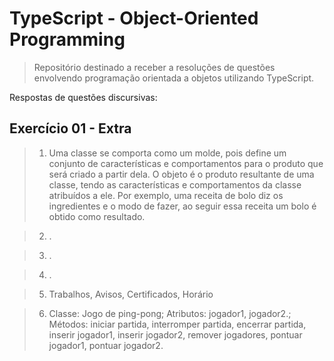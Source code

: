 # TypeScript - Object-Oriented Programming

> Repositório destinado a receber a resoluções de questões envolvendo programação orientada a objetos utilizando TypeScript.

Respostas de questões discursivas:

## Exercício 01 - Extra

> 1. Uma classe se comporta como um molde, pois define um conjunto de características e comportamentos para o produto que será criado a partir dela. O objeto é o produto resultante de uma classe, tendo as características e comportamentos da classe atribuídos a ele. Por exemplo, uma receita de bolo diz os ingredientes e o modo de fazer, ao seguir essa receita um bolo é obtido como resultado.

> 2. .

> 3. .

> 4. .

> 5. Trabalhos, Avisos, Certificados, Horário

> 6. Classe: Jogo de ping-pong; Atributos: jogador1, jogador2.; Métodos: iniciar partida, interromper partida, encerrar partida, inserir jogador1, inserir jogador2, remover jogadores, pontuar jogador1, pontuar jogador2.
